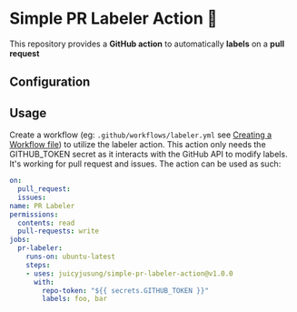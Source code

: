 # Simple PR Labeler Action 👥

This repository provides a **GitHub action** to automatically **labels** on a **pull request**

## Configuration

## Usage

Create a workflow (eg: `.github/workflows/labeler.yml` see [Creating a Workflow file](https://help.github.com/en/articles/configuring-a-workflow#creating-a-workflow-file)) to utilize the labeler action.
This action only needs the GITHUB_TOKEN secret as it interacts with the GitHub API to modify labels. It's working for pull request and issues. The action can be used as such:

```yaml
on:
  pull_request:
  issues:
name: PR Labeler
permissions:
  contents: read
  pull-requests: write
jobs:
  pr-labeler:
    runs-on: ubuntu-latest
    steps:
    - uses: juicyjusung/simple-pr-labeler-action@v1.0.0
      with:
        repo-token: "${{ secrets.GITHUB_TOKEN }}"
        labels: foo, bar
```

